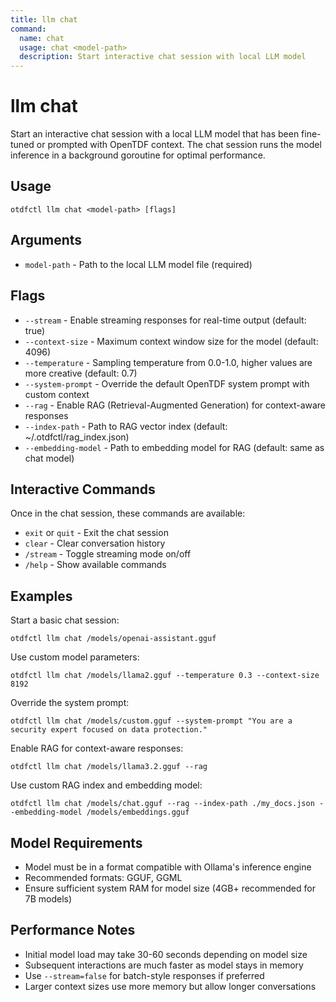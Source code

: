 ```yaml
---
title: llm chat
command:
  name: chat
  usage: chat <model-path>
  description: Start interactive chat session with local LLM model
---
```


# llm chat

Start an interactive chat session with a local LLM model that has been fine-tuned or prompted 
with OpenTDF context. The chat session runs the model inference in a background goroutine 
for optimal performance.

## Usage

```shell
otdfctl llm chat <model-path> [flags]
```

## Arguments

- `model-path` - Path to the local LLM model file (required)

## Flags

- `--stream` - Enable streaming responses for real-time output (default: true)
- `--context-size` - Maximum context window size for the model (default: 4096)  
- `--temperature` - Sampling temperature from 0.0-1.0, higher values are more creative (default: 0.7)
- `--system-prompt` - Override the default OpenTDF system prompt with custom context
- `--rag` - Enable RAG (Retrieval-Augmented Generation) for context-aware responses
- `--index-path` - Path to RAG vector index (default: ~/.otdfctl/rag_index.json)
- `--embedding-model` - Path to embedding model for RAG (default: same as chat model)

## Interactive Commands

Once in the chat session, these commands are available:

- `exit` or `quit` - Exit the chat session
- `clear` - Clear conversation history  
- `/stream` - Toggle streaming mode on/off
- `/help` - Show available commands

## Examples

Start a basic chat session:
```shell
otdfctl llm chat /models/openai-assistant.gguf
```

Use custom model parameters:
```shell
otdfctl llm chat /models/llama2.gguf --temperature 0.3 --context-size 8192
```

Override the system prompt:
```shell
otdfctl llm chat /models/custom.gguf --system-prompt "You are a security expert focused on data protection."
```

Enable RAG for context-aware responses:
```shell
otdfctl llm chat /models/llama3.2.gguf --rag
```

Use custom RAG index and embedding model:
```shell
otdfctl llm chat /models/chat.gguf --rag --index-path ./my_docs.json --embedding-model /models/embeddings.gguf
```

## Model Requirements

- Model must be in a format compatible with Ollama's inference engine
- Recommended formats: GGUF, GGML
- Ensure sufficient system RAM for model size (4GB+ recommended for 7B models)

## Performance Notes

- Initial model load may take 30-60 seconds depending on model size
- Subsequent interactions are much faster as model stays in memory
- Use `--stream=false` for batch-style responses if preferred
- Larger context sizes use more memory but allow longer conversations